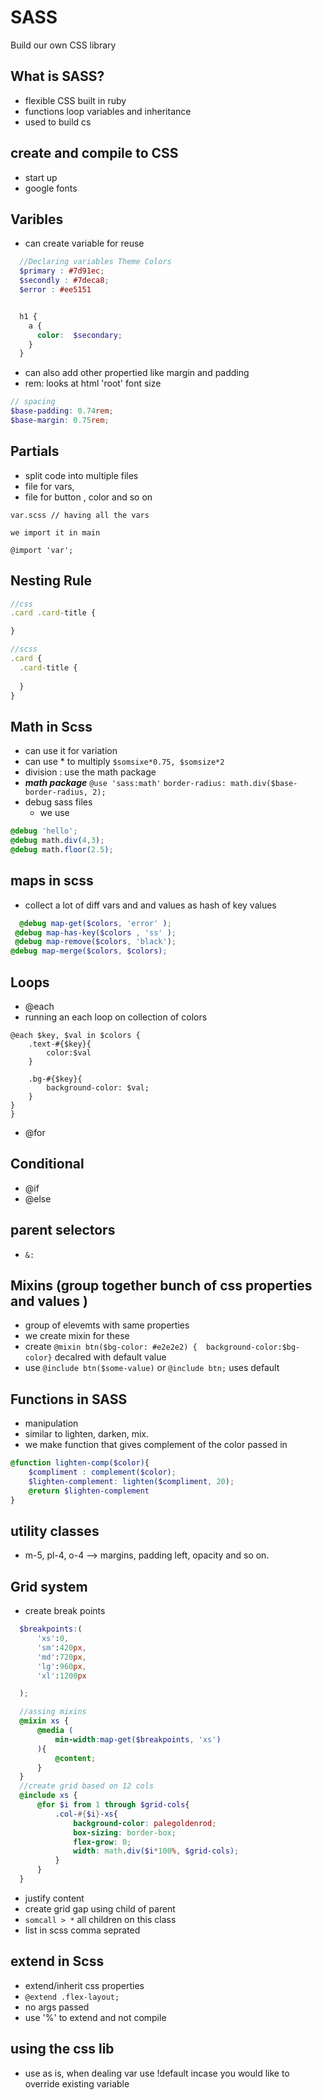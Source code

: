 # SASS

Build our own CSS library
## What is SASS?

- flexible CSS built in ruby
- functions loop variables and inheritance
- used to build cs

## create and compile to CSS

- start up 
- google fonts 

## Varibles
- can create variable for reuse 
```scss
  //Declaring variables Theme Colors 
  $primary : #7d91ec;
  $secondly : #7deca8; 
  $error : #ee5151


  h1 {
    a {
      color:  $secondary;
    }
  }
```
- can also add other propertied like margin and padding 
- rem: looks at html 'root' font size
```scss
// spacing 
$base-padding: 0.74rem;
$base-margin: 0.75rem;

```

## Partials 

- split code into multiple files 
- file for vars, 
- file for button , color and so on 
```
var.scss // having all the vars 

we import it in main 

@import 'var';
```

## Nesting Rule
```js
//css 
.card .card-title {

}

//scss
.card {
  .card-title {
    
  }
}
```

## Math in Scss

- can use it for variation 
- can use * to multiply 
  `$somsixe*0.75, $somsize*2`
- division : use the math package 
- ***math package*** `@use 'sass:math'`
`border-radius: math.div($base-border-radius, 2);`
- debug sass files
  - we use 

```scss
@debug 'hello';
@debug math.div(4,3);
@debug math.floor(2.5);
```

## maps in scss
- collect  a lot of diff vars and and values as hash of key values 
```scss
  @debug map-get($colors, 'error' );
 @debug map-has-key($colors , 'ss' );
 @debug map-remove($colors, 'black');
@debug map-merge($colors, $colors);
```

## Loops 
- @each 
- running an each loop on collection of colors
```scsss
@each $key, $val in $colors {
    .text-#{$key}{
        color:$val
    }

    .bg-#{$key}{
        background-color: $val;
    }
}
}
```
- @for 

## Conditional
- @if 
- @else 
## parent selectors 
- `&:`

## Mixins (group together bunch of css properties and values )
- group of elevemts with same properties 
- we create mixin for these
- create `@mixin btn($bg-color: #e2e2e2) {  background-color:$bg-color}` decalred with default value 
- use `@include btn($some-value)` or `@include btn;` uses default

## Functions in SASS
- manipulation 
- similar to lighten, darken, mix.
- we make function that gives complement of the color passed in 
```scss
@function lighten-comp($color){
    $compliment : complement($color);
    $lighten-complement: lighten($compliment, 20);
    @return $lighten-complement
}
```

## utility classes 
- m-5, pl-4, o-4 --> margins, padding left, opacity and so on. 

## Grid system
-  create break points 
```scss
  $breakpoints:(
      'xs':0,
      'sm':420px,
      'md':720px,
      'lg':960px,
      'xl':1200px

  );

  //assing mixins 
  @mixin xs { 
      @media (
          min-width:map-get($breakpoints, 'xs')
      ){
          @content;
      }
  }
  //create grid based on 12 cols 
  @include xs {
      @for $i from 1 through $grid-cols{
          .col-#{$i}-xs{
              background-color: palegoldenrod;
              box-sizing: border-box;
              flex-grow: 0;
              width: math.div($i*100%, $grid-cols);
          }
      }
  }
```
- justify content 
- create grid gap using child of parent 
- `somcall > *` all children on this class
- list in scss comma seprated 

## extend in Scss
- extend/inherit css properties 
- `@extend .flex-layout;`
- no args passed 
- use '%' to extend and not compile 

## using the css lib
- use as is, when dealing var use !default incase you would like to override existing variable
